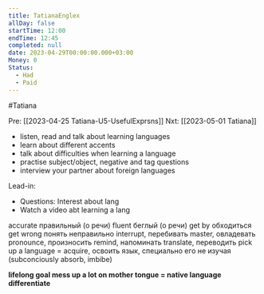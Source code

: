 ```yaml
---
title: TatianaEnglex
allDay: false
startTime: 12:00
endTime: 12:45
completed: null
date: 2023-04-29T00:00:00.000+03:00
Money: 0
Status:
  - Had
  - Paid
---
```

#Tatiana

Pre: [[2023-04-25 Tatiana-U5-UsefulExprsns]]
Nxt:  [[2023-05-01 Tatiana]]
-   listen, read and talk about learning languages
-   learn about different accents
-   talk about difficulties when learning a language
-   practise subject/object, negative and tag questions
-   interview your partner about foreign languages

Lead-in: 
- Questions: Interest about lang
- Watch a video abt learning a lang


accurate правильный (о речи)
fluent беглый (о речи)
get by обходиться
get wrong понять неправильно
interrupt, перебивать
master, овладевать
pronounce, произносить
remind, напоминать
translate, переводить
pick up a language = acquire, освоить язык, специально его не изучая (subconciously absorb, imbibe)

**lifelong goal
mess up a lot on
mother tongue = native language**
**differentiate**


